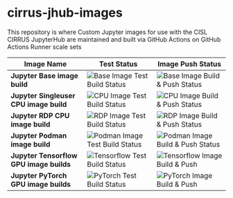 # cirrus-jhub-images
This repository is where Custom Jupyter images for use with the CISL CIRRUS JupyterHub are maintained and built via GitHub Actions on GitHub Actions Runner scale sets

| Image Name | Test Status | Image Push Status |
|---|---|---|
| **Jupyter Base image build** | ![Base Image Test Build Status](https://github.com/NCAR/ccpp-jhub-images/actions/workflows/jupyter-baseimg-test-build.yaml/badge.svg) | ![Base Image Build & Push Status](https://github.com/NCAR/ccpp-jhub-images/actions/workflows/jupyter-baseimg-build-push.yaml/badge.svg) |
| **Jupyter Singleuser CPU image build** | ![CPU Image Test Build Status](https://github.com/NCAR/ccpp-jhub-images/actions/workflows/jupyter-basenb-test-build.yaml/badge.svg) | ![CPU Image Build & Push Status](https://github.com/NCAR/ccpp-jhub-images/actions/workflows/jupyter-basenb-build-push.yaml/badge.svg) |
| **Jupyter RDP CPU image build** | ![RDP Image Test Build Status](https://github.com/NCAR/ccpp-jhub-images/actions/workflows/jupyter-rdpnb-test-build.yaml/badge.svg) | ![RDP Image Build & Push Status](https://github.com/NCAR/ccpp-jhub-images/actions/workflows/jupyter-basenb-build-push.yaml/badge.svg) |
| **Jupyter Podman image build** | ![Podman Image Test Build Status](https://github.com/NCAR/ccpp-jhub-images/actions/workflows/jupyter-podman-test-build.yaml/badge.svg) | ![Podman Image Build & Push Status](https://github.com/NCAR/ccpp-jhub-images/actions/workflows/jupyter-podman-build-push.yaml/badge.svg) |
| **Jupyter Tensorflow GPU image builds** | ![Tensorflow Test Build Status](https://github.com/NCAR/ccpp-jhub-images/actions/workflows/jupyter-tfgpu-test-build.yaml/badge.svg) | ![Tensorflow Image Build & Push](https://github.com/NCAR/ccpp-jhub-images/actions/workflows/jupyter-tfgpu-build-push.yaml/badge.svg) |
| **Jupyter PyTorch GPU image builds** | ![PyTorch Test Build Status](https://github.com/NCAR/ccpp-jhub-images/actions/workflows/jupyter-pytgpu-test-build.yaml/badge.svg) | ![PyTorch Image Build & Push](https://github.com/NCAR/ccpp-jhub-images/actions/workflows/jupyter-pytgpu-build-push.yaml/badge.svg) |